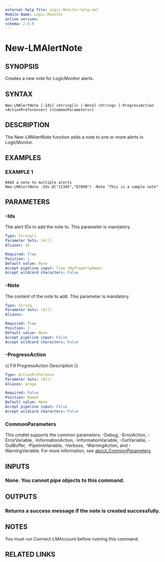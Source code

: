 ```yaml
---
external help file: Logic.Monitor-help.xml
Module Name: Logic.Monitor
online version:
schema: 2.0.0
---
```


# New-LMAlertNote

## SYNOPSIS
Creates a new note for LogicMonitor alerts.

## SYNTAX

```
New-LMAlertNote [-Ids] <String[]> [-Note] <String> [-ProgressAction <ActionPreference>] [<CommonParameters>]
```

## DESCRIPTION
The New-LMAlertNote function adds a note to one or more alerts in LogicMonitor.

## EXAMPLES

### EXAMPLE 1
```
#Add a note to multiple alerts
New-LMAlertNote -Ids @("12345","67890") -Note "This is a sample note"
```

## PARAMETERS

### -Ids
The alert IDs to add the note to.
This parameter is mandatory.

```yaml
Type: String[]
Parameter Sets: (All)
Aliases: Id

Required: True
Position: 1
Default value: None
Accept pipeline input: True (ByPropertyName)
Accept wildcard characters: False
```

### -Note
The content of the note to add.
This parameter is mandatory.

```yaml
Type: String
Parameter Sets: (All)
Aliases:

Required: True
Position: 2
Default value: None
Accept pipeline input: False
Accept wildcard characters: False
```

### -ProgressAction
{{ Fill ProgressAction Description }}

```yaml
Type: ActionPreference
Parameter Sets: (All)
Aliases: proga

Required: False
Position: Named
Default value: None
Accept pipeline input: False
Accept wildcard characters: False
```

### CommonParameters
This cmdlet supports the common parameters: -Debug, -ErrorAction, -ErrorVariable, -InformationAction, -InformationVariable, -OutVariable, -OutBuffer, -PipelineVariable, -Verbose, -WarningAction, and -WarningVariable. For more information, see [about_CommonParameters](http://go.microsoft.com/fwlink/?LinkID=113216).

## INPUTS

### None. You cannot pipe objects to this command.
## OUTPUTS

### Returns a success message if the note is created successfully.
## NOTES
You must run Connect-LMAccount before running this command.

## RELATED LINKS
